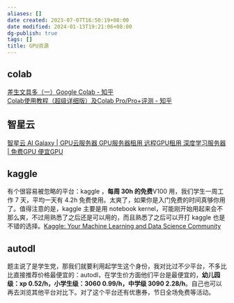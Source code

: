 ```yaml
---
aliases: []
date created: 2023-07-07T16:50:19+08:00
date modified: 2024-01-13T19:21:06+08:00
dg-publish: true
tags: []
title: GPU资源
---
```


## colab
[差生文具多（一）Google Colab - 知乎](https://zhuanlan.zhihu.com/p/467391606)  
[Colab使用教程（超级详细版）及Colab Pro/Pro+评测 - 知乎](https://zhuanlan.zhihu.com/p/527663163)

## 智星云
[智星云 AI Galaxy | GPU云服务器 GPU服务器租用 远程GPU租用 深度学习服务器 | 免费GPU 便宜GPU](http://gpu.ai-galaxy.cn/store?application=AI%E4%BA%91%E4%B8%BB%E6%9C%BA)

## kaggle
有个很容易被忽略的平台：kaggle ，**每周 30h 的免费**V100 用，我们学生一周工作 7 天，平均一天有 4.2h 免费使用。太爽了，如果你是入门免费的时间真够你用了。值得注意的是，kaggle 主要是用 notebook kernel，可能刚开始用起来会不那么爽，不过用熟悉了之后还是可以用的，而且熟悉了之后可以开打 kaggle 也是不错的选择。[Kaggle: Your Machine Learning and Data Science Community](https://www.kaggle.com/)

## autodl
题主说了是学生党，那我们就要利用起学生这个身份，我对比过不少平台，不多比比直接推荐价格最便宜的：autodl，在学生价方面他们平台是最便宜的，**幼儿园级：xp 0.52/h，小学生级：3060 0.99/h，中学级 3090 2.28/h**。自己也可以再去浏览其他平台对比下。对了这个平台还有优惠券，节日全场免费等活动。